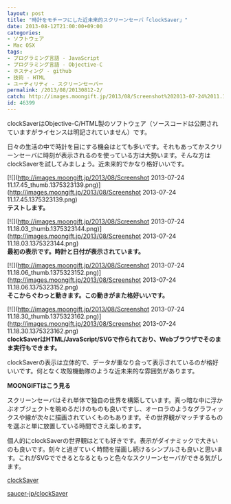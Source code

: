 ```yaml
---
layout: post
title: "時計をモチーフにした近未来的スクリーンセーバ「clockSaver」"
date: 2013-08-12T21:00:00+09:00
categories:
- ソフトウェア
- Mac OSX
tags: 
- プログラミング言語 - JavaScript
- プログラミング言語 - Objective-C
- ホスティング - github
- 技術 - HTML
- ユーティリティ - スクリーンセーバー
permalink: /2013/08/20130812-2/
catch: http://images.moongift.jp/2013/08/Screenshot%202013-07-24%2011.18.06_thumb.1375323152.png
id: 46399
---
```

clockSaverはObjective-C/HTML製のソフトウェア（ソースコードは公開されていますがライセンスは明記されていません）です。

  
  

日々の生活の中で時計を目にする機会はとても多いです。それもあってかスクリーンセーバに時刻が表示されるのを使っている方は大勢います。そんな方はclockSaverを試してみましょう。近未来的でかなり格好いいです。

  

[![](http://images.moongift.jp/2013/08/Screenshot 2013-07-24 11.17.45_thumb.1375323139.png)](http://images.moongift.jp/2013/08/Screenshot 2013-07-24 11.17.45.1375323139.png)  
**テストします。**

  

[![](http://images.moongift.jp/2013/08/Screenshot 2013-07-24 11.18.03_thumb.1375323144.png)](http://images.moongift.jp/2013/08/Screenshot 2013-07-24 11.18.03.1375323144.png)  
**最初の表示です。時計と日付が表示されています。**

  

[![](http://images.moongift.jp/2013/08/Screenshot 2013-07-24 11.18.06_thumb.1375323152.png)](http://images.moongift.jp/2013/08/Screenshot 2013-07-24 11.18.06.1375323152.png)  
**そこからぐわっと動きます。この動きがまた格好いいです。**

  

[![](http://images.moongift.jp/2013/08/Screenshot 2013-07-24 11.18.30_thumb.1375323162.png)](http://images.moongift.jp/2013/08/Screenshot 2013-07-24 11.18.30.1375323162.png)  
**clockSaverはHTML/JavaScript/SVGで作られており、Webブラウザでそのまま実行もできます。**

  

clockSaverの表示は立体的で、データが重なり合って表示されているのが格好いいです。何となく攻殻機動隊のような近未来的な雰囲気があります。

  
  
  

**MOONGIFTはこう見る**

  

スクリーンセーバはそれ単体で独自の世界を構築しています。真っ暗な中に浮かぶオブジェクトを眺めるだけのものも良いですし、オーロラのようなグラフィックスや線が次々に描画されていくものもあります。その世界観がマッチするものを選ぶと単に放置している時間でさえ楽しめます。

  

個人的にclockSaverの世界観はとても好きです。表示がダイナミックで大きいのも良いです。刻々と過ぎていく時間を描画し続けるシンプルさも良いと思います。これがSVGでできるとなるともっと色々なスクリーンセーバができる気がします。

  

[clockSaver](http://saucer-jp.github.io/clockSaver/demo/)

  
  

[saucer-jp/clockSaver](https://github.com/saucer-jp/clockSaver)

